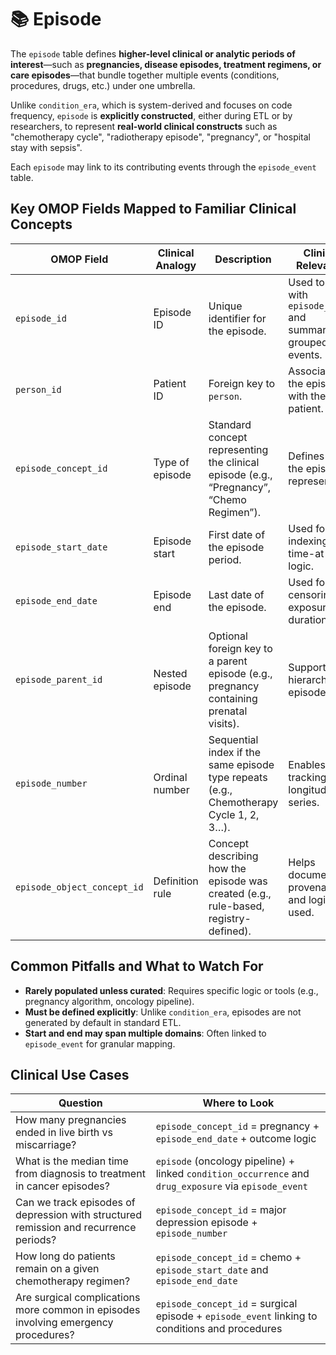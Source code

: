 # 📚 Episode

The `episode` table defines **higher-level clinical or analytic periods of interest**—such as **pregnancies, disease episodes, treatment regimens, or care episodes**—that bundle together multiple events (conditions, procedures, drugs, etc.) under one umbrella.

Unlike `condition_era`, which is system-derived and focuses on code frequency, `episode` is **explicitly constructed**, either during ETL or by researchers, to represent **real-world clinical constructs** such as "chemotherapy cycle", "radiotherapy episode", "pregnancy", or "hospital stay with sepsis".

Each `episode` may link to its contributing events through the `episode_event` table.

## Key OMOP Fields Mapped to Familiar Clinical Concepts

| OMOP Field | Clinical Analogy | Description | Clinical Relevance |
|------------|------------------|-------------|---------------------|
| `episode_id` | Episode ID | Unique identifier for the episode. | Used to link with `episode_event` and summarize grouped events. |
| `person_id` | Patient ID | Foreign key to `person`. | Associates the episode with the patient. |
| `episode_concept_id` | Type of episode | Standard concept representing the clinical episode (e.g., “Pregnancy”, “Chemo Regimen”). | Defines what the episode represents. |
| `episode_start_date` | Episode start | First date of the episode period. | Used for indexing or time-at-risk logic. |
| `episode_end_date` | Episode end | Last date of the episode. | Used for censoring or exposure duration. |
| `episode_parent_id` | Nested episode | Optional foreign key to a parent episode (e.g., pregnancy containing prenatal visits). | Supports hierarchy of episodes. |
| `episode_number` | Ordinal number | Sequential index if the same episode type repeats (e.g., Chemotherapy Cycle 1, 2, 3…). | Enables tracking longitudinal series. |
| `episode_object_concept_id` | Definition rule | Concept describing how the episode was created (e.g., rule-based, registry-defined). | Helps document provenance and logic used. |

## Common Pitfalls and What to Watch For

- **Rarely populated unless curated**: Requires specific logic or tools (e.g., pregnancy algorithm, oncology pipeline).
- **Must be defined explicitly**: Unlike `condition_era`, episodes are not generated by default in standard ETL.
- **Start and end may span multiple domains**: Often linked to `episode_event` for granular mapping.

## Clinical Use Cases

| Question | Where to Look |
|----------|----------------|
| How many pregnancies ended in live birth vs miscarriage? | `episode_concept_id` = pregnancy + `episode_end_date` + outcome logic |
| What is the median time from diagnosis to treatment in cancer episodes? | `episode` (oncology pipeline) + linked `condition_occurrence` and `drug_exposure` via `episode_event` |
| Can we track episodes of depression with structured remission and recurrence periods? | `episode_concept_id` = major depression episode + `episode_number` |
| How long do patients remain on a given chemotherapy regimen? | `episode_concept_id` = chemo + `episode_start_date` and `episode_end_date` |
| Are surgical complications more common in episodes involving emergency procedures? | `episode_concept_id` = surgical episode + `episode_event` linking to conditions and procedures |
